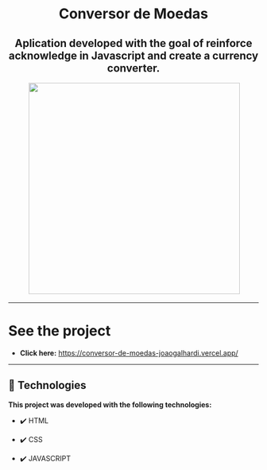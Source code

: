 <h1 align="center">
Conversor de Moedas
</h1>

<h2 align="center"><strong>Aplication developed with the goal of reinforce acknowledge in Javascript and create a currency converter.</strong></h2>

<div align="center" >
  <img src="" alt="">
  <img src="" alt="" height="425">
</div>

---

# See the project

- <strong>Click here:</strong> https://conversor-de-moedas-joaogalhardi.vercel.app/


---


## 🚀 Technologies

<strong>This project was developed with the following technologies: </strong>

- ✔️ HTML

- ✔️ CSS

- ✔️ JAVASCRIPT

